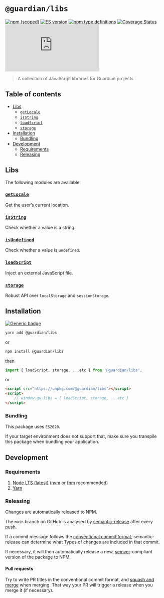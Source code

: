 # `@guardian/libs`

[![npm (scoped)](https://img.shields.io/npm/v/@guardian/libs)](https://www.npmjs.com/package/@guardian/libs)
[![ES version](https://badgen.net/badge/ES/2020/cyan)](https://tc39.es/ecma262/2020/)
[![npm type definitions](https://img.shields.io/npm/types/@guardian/libs)](https://www.typescriptlang.org/)
[![Coverage Status](https://coveralls.io/repos/github/guardian/libs/badge.svg)](https://coveralls.io/github/guardian/libs)
[![gzip size](https://img.badgesize.io/https://unpkg.com/@guardian/libs/dist/umd/index.min.js?compression=gzip)](https://unpkg.com/@guardian/libs/dist/umd/index.min.js)

> A collection of JavaScript libraries for Guardian projects

<!-- START doctoc generated TOC please keep comment here to allow auto update -->
<!-- DON'T EDIT THIS SECTION, INSTEAD RE-RUN doctoc TO UPDATE -->
## Table of contents

- [Libs](#libs)
  - [`getLocale`](#getlocale)
  - [`isString`](#isstring)
  - [`loadScript`](#loadscript)
  - [`storage`](#storage)
- [Installation](#installation)
  - [Bundling](#bundling)
- [Development](#development)
  - [Requirements](#requirements)
  - [Releasing](#releasing)

<!-- END doctoc generated TOC please keep comment here to allow auto update -->

## Libs

The following modules are available:

### [`getLocale`](./src/getLocale.README.md)

Get the user’s current location.

### [`isString`](./src/isString.README.md)

Check whether a value is a string.

### [`isUndefined`](./src/isUndefined.README.md)

Check whether a value is `undefined`.

### [`loadScript`](./src/loadScript.README.md)

Inject an external JavaScript file.

### [`storage`](./src/storage.README.md)

Robust API over `localStorage` and `sessionStorage`.

## Installation

[![Generic badge](https://img.shields.io/badge/google-chat-259082.svg)](https://chat.google.com/room/AAAAWwBdSMs)

```bash
yarn add @guardian/libs
```

or

```bash
npm install @guardian/libs
```

then

```js
import { loadScript, storage, ...etc } from '@guardian/libs';
```

or

```html
<script src="https://unpkg.com/@guardian/libs"></script>
<script>
    // window.gu.libs = { loadScript, storage, ...etc }
</script>
```

### Bundling

This package uses `ES2020`.

If your target environment does not support that, make sure you transpile this package when bundling your application.

## Development

### Requirements

1. [Node LTS (latest)](https://nodejs.org/en/download/) ([nvm](https://github.com/nvm-sh/nvm) or [fnm](https://github.com/Schniz/fnm) recommended)
2. [Yarn](https://classic.yarnpkg.com/en/docs/install/)

### Releasing

Changes are automatically released to NPM.

The `main` branch on GitHub is analysed by [semantic-release](https://semantic-release.gitbook.io/) after every push.

If a commit message follows the [conventional commit format](https://www.conventionalcommits.org/en/v1.0.0), semantic-release can determine what Types of changes are included in that commit.

If necessary, it will then automatically release a new, [semver](https://semver.org/)-compliant version of the package to NPM.

#### Pull requests

Try to write PR titles in the conventional commit format, and [squash and merge](https://docs.github.com/en/free-pro-team@latest/github/collaborating-with-issues-and-pull-requests/about-pull-request-merges#squash-and-merge-your-pull-request-commits) when merging. That way your PR will trigger a release when you merge it (if necessary).
